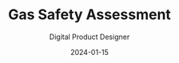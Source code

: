 ---
title: Gas Safety Assessment
subtitle: Digital Product Designer
layout: default
modal-id: 2
date: 2024-01-15
img: GasSafetyAssessment/GSR_MainImage.png
thumbnail: GasSafetyAssessment/GSR_MainImage.png
alt: Gas Safety Assessment System
project-date: January 2024
client: Personal Project
category: Web Development
description: A comprehensive gas safety assessment and management system designed to help businesses and organizations maintain compliance with safety regulations. The application provides tools for conducting safety audits, tracking compliance, and generating detailed reports.
github-link: "https://github.com/CardinisCode/gas-safety-assessment"
demo-link: "gas-safety-assessment.html"
closing-message: "Explore the Gas Safety Assessment project on: "
--- 